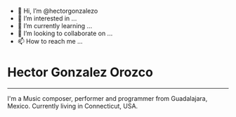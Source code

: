 - 👋 Hi, I’m @hectorgonzalezo
- 👀 I’m interested in ...
- 🌱 I’m currently learning ...
- 💞️ I’m looking to collaborate on ...
- 📫 How to reach me ...

# Hector Gonzalez Orozco

---

I'm a Music composer, performer and programmer from Guadalajara, Mexico. Currently living in Connecticut, USA.



<!---
hectorgonzalezo/hectorgonzalezo is a ✨ special ✨ repository because its `README.md` (this file) appears on your GitHub profile.
You can click the Preview link to take a look at your changes.
--->
